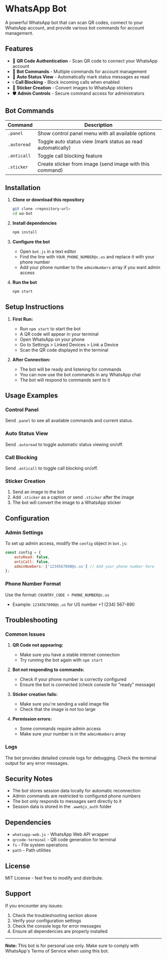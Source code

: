 # WhatsApp Bot

A powerful WhatsApp bot that can scan QR codes, connect to your WhatsApp account, and provide various bot commands for account management.

## Features

- 🔐 **QR Code Authentication** - Scan QR code to connect your WhatsApp account
- 🤖 **Bot Commands** - Multiple commands for account management
- 📱 **Auto Status View** - Automatically mark status messages as read
- 📞 **Call Blocking** - Block incoming calls when enabled
- 🎨 **Sticker Creation** - Convert images to WhatsApp stickers
- 🛡️ **Admin Controls** - Secure command access for administrators

## Bot Commands

| Command | Description |
|---------|-------------|
| `.panel` | Show control panel menu with all available options |
| `.autoread` | Toggle auto status view (mark status as read automatically) |
| `.anticall` | Toggle call blocking feature |
| `.sticker` | Create sticker from image (send image with this command) |

## Installation

1. **Clone or download this repository**
   ```bash
   git clone <repository-url>
   cd wa-bot
   ```

2. **Install dependencies**
   ```bash
   npm install
   ```

3. **Configure the bot**
   - Open `bot.js` in a text editor
   - Find the line with `YOUR_PHONE_NUMBER@c.us` and replace it with your phone number
   - Add your phone number to the `adminNumbers` array if you want admin access

4. **Run the bot**
   ```bash
   npm start
   ```

## Setup Instructions

1. **First Run:**
   - Run `npm start` to start the bot
   - A QR code will appear in your terminal
   - Open WhatsApp on your phone
   - Go to Settings > Linked Devices > Link a Device
   - Scan the QR code displayed in the terminal

2. **After Connection:**
   - The bot will be ready and listening for commands
   - You can now use the bot commands in any WhatsApp chat
   - The bot will respond to commands sent to it

## Usage Examples

### Control Panel
Send `.panel` to see all available commands and current status.

### Auto Status View
Send `.autoread` to toggle automatic status viewing on/off.

### Call Blocking
Send `.anticall` to toggle call blocking on/off.

### Sticker Creation
1. Send an image to the bot
2. Add `.sticker` as a caption or send `.sticker` after the image
3. The bot will convert the image to a WhatsApp sticker

## Configuration

### Admin Settings
To set up admin access, modify the `config` object in `bot.js`:

```javascript
const config = {
    autoRead: false,
    antiCall: false,
    adminNumbers: ['1234567890@c.us'] // Add your phone number here
};
```

### Phone Number Format
Use the format: `COUNTRY_CODE + PHONE_NUMBER@c.us`
- Example: `1234567890@c.us` for US number +1 (234) 567-890

## Troubleshooting

### Common Issues

1. **QR Code not appearing:**
   - Make sure you have a stable internet connection
   - Try running the bot again with `npm start`

2. **Bot not responding to commands:**
   - Check if your phone number is correctly configured
   - Ensure the bot is connected (check console for "ready" message)

3. **Sticker creation fails:**
   - Make sure you're sending a valid image file
   - Check that the image is not too large

4. **Permission errors:**
   - Some commands require admin access
   - Make sure your number is in the `adminNumbers` array

### Logs
The bot provides detailed console logs for debugging. Check the terminal output for any error messages.

## Security Notes

- The bot stores session data locally for automatic reconnection
- Admin commands are restricted to configured phone numbers
- The bot only responds to messages sent directly to it
- Session data is stored in the `.wwebjs_auth` folder

## Dependencies

- `whatsapp-web.js` - WhatsApp Web API wrapper
- `qrcode-terminal` - QR code generation for terminal
- `fs` - File system operations
- `path` - Path utilities

## License

MIT License - feel free to modify and distribute.

## Support

If you encounter any issues:
1. Check the troubleshooting section above
2. Verify your configuration settings
3. Check the console logs for error messages
4. Ensure all dependencies are properly installed

---

**Note:** This bot is for personal use only. Make sure to comply with WhatsApp's Terms of Service when using this bot.
